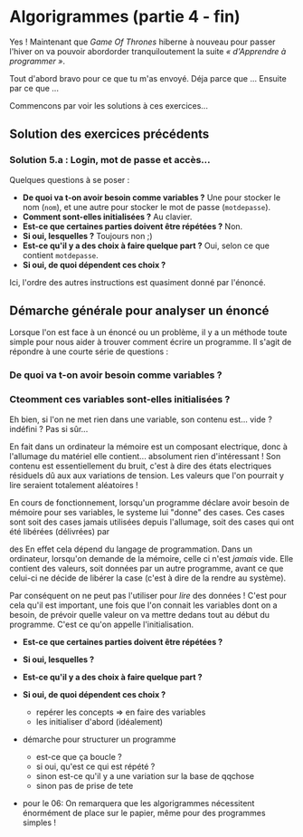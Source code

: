 
Algorigrammes (partie 4 - fin)
==============================

Yes ! Maintenant que _Game Of Thrones_ hiberne à nouveau pour passer l'hiver on va pouvoir abordorder tranquiloutement la suite _« d'Apprendre à programmer »_.

Tout d'abord bravo pour ce que tu m'as envoyé.
Déja parce que ...
Ensuite par ce que ...

Commencons par voir les solutions à ces exercices...


Solution des exercices précédents
---------------------------------

### Solution 5.a : Login, mot de passe et accès...

Quelques questions à se poser :

* __De quoi va t-on avoir besoin comme variables ?__ Une pour stocker le nom (``nom``), et une autre pour stocker le mot de passe (``motdepasse``).
* __Comment sont-elles initialisées ?__ Au clavier.
* __Est-ce que certaines parties doivent être répétées ?__ Non.
* __Si oui, lesquelles ?__ Toujours non ;)
* __Est-ce qu'il y a des choix à faire quelque part ?__ Oui, selon ce que contient ``motdepasse``.
* __Si oui, de quoi dépendent ces choix ?__

Ici, l'ordre des autres instructions est quasiment donné par l'énoncé.

Démarche générale pour analyser un énoncé
--------------------------------

Lorsque l'on est face à un énoncé ou un problème, il y a un méthode toute
simple pour nous aider à trouver comment écrire un programme. Il s'agit de
répondre à une courte série de questions :

### De quoi va t-on avoir besoin comme variables ? 

### Cteomment ces variables sont-elles initialisées ?

Eh bien, si l'on ne met rien dans une variable, son contenu est... vide ?
indéfini ? Pas si sûr... 

En fait dans un ordinateur la mémoire est un composant electrique, donc
à l'allumage du matériel elle contient... absolument rien d'intéressant ! 
Son contenu est essentiellement du bruit, c'est à dire des états 
electriques résiduels dû aux aux variations de tension. Les valeurs que l'on pourrait
y lire seraient totalement aléatoires !

En cours de fonctionnement, lorsqu'un programme déclare avoir 
besoin de mémoire pour ses variables, le systeme lui "donne" des cases.
Ces cases sont soit des cases jamais utilisées depuis l'allumage, soit 
des cases qui ont été libérées (délivrées) par 

des En effet cela dépend du langage de programmation.
Dans un ordinateur, lorsqu'on demande de la mémoire, celle ci n'est _jamais_ vide.
Elle contient des valeurs, soit données par un autre programme, avant ce que celui-ci 
ne décide de libérer la case (c'est à dire de la rendre au système).

Par
conséquent on ne peut pas l'utiliser pour _lire_ des données !  C'est pour cela
qu'il est important, une fois que l'on connait les variables dont on a besoin,
de prévoir quelle valeur on va mettre dedans tout au début du programme. C'est
ce qu'on appelle l'initialisation.

* __Est-ce que certaines parties doivent être répétées ?__ 
* __Si oui, lesquelles ?__
* __Est-ce qu'il y a des choix à faire quelque part ?__ 
* __Si oui, de quoi dépendent ces choix ?__


  * repérer les concepts => en faire des variables
  * les initialiser d'abord (idéalement)


* démarche pour structurer un programme
  * est-ce que ça boucle ? 
  * si oui, qu'est ce qui est répété ?
  * sinon est-ce qu'il y a une variation sur la base de qqchose
  * sinon pas de prise de tete

* pour le 06: On remarquera que les algorigrammes nécessitent énormément de place sur le papier, même pour des programmes simples !
